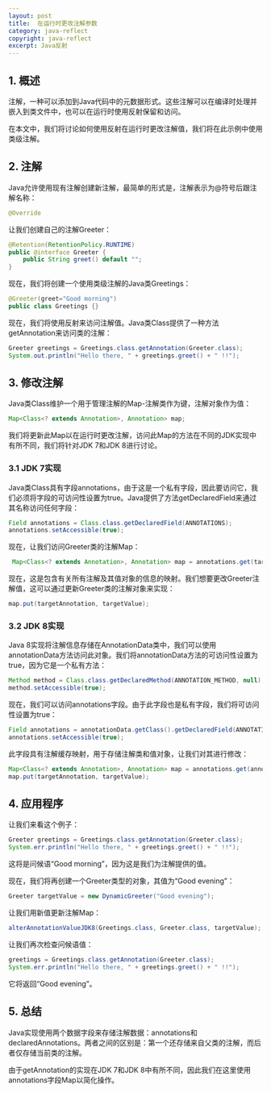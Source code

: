 ```yaml
---
layout: post
title:  在运行时更改注解参数
category: java-reflect
copyright: java-reflect
excerpt: Java反射
---
```


## 1. 概述

注解，一种可以添加到Java代码中的元数据形式。这些注解可以在编译时处理并嵌入到类文件中，也可以在运行时使用反射保留和访问。

在本文中，我们将讨论如何使用反射在运行时更改注解值，我们将在此示例中使用类级注解。

## 2. 注解

Java允许使用现有注解创建新注解，最简单的形式是，注解表示为@符号后跟注解名称：

```java
@Override
```

让我们创建自己的注解Greeter：

```java
@Retention(RetentionPolicy.RUNTIME)
public @interface Greeter {    
    public String greet() default ""; 
}
```

现在，我们将创建一个使用类级注解的Java类Greetings：

```java
@Greeter(greet="Good morning")
public class Greetings {}
```

现在，我们将使用反射来访问注解值。Java类Class提供了一种方法getAnnotation来访问类的注解：

```java
Greeter greetings = Greetings.class.getAnnotation(Greeter.class);
System.out.println("Hello there, " + greetings.greet() + " !!");
```

## 3. 修改注解

Java类Class维护一个用于管理注解的Map-注解类作为键，注解对象作为值：

```java
Map<Class<? extends Annotation>, Annotation> map;
```

我们将更新此Map以在运行时更改注解，访问此Map的方法在不同的JDK实现中有所不同，我们将针对JDK 7和JDK 8进行讨论。

### 3.1 JDK 7实现

Java类Class具有字段annotations，由于这是一个私有字段，因此要访问它，我们必须将字段的可访问性设置为true。Java提供了方法getDeclaredField来通过其名称访问任何字段：

```java
Field annotations = Class.class.getDeclaredField(ANNOTATIONS);
annotations.setAccessible(true);
```

现在，让我们访问Greeter类的注解Map：

```java
 Map<Class<? extends Annotation>, Annotation> map = annotations.get(targetClass);
```

现在，这是包含有关所有注解及其值对象的信息的映射。我们想要更改Greeter注解值，这可以通过更新Greeter类的注解对象来实现：

```java
map.put(targetAnnotation, targetValue);
```

### 3.2 JDK 8实现

Java 8实现将注解信息存储在AnnotationData类中，我们可以使用annotationData方法访问此对象。我们将annotationData方法的可访问性设置为true，因为它是一个私有方法：

```java
Method method = Class.class.getDeclaredMethod(ANNOTATION_METHOD, null);
method.setAccessible(true);
```

现在，我们可以访问annotations字段。由于此字段也是私有字段，我们将可访问性设置为true：

```java
Field annotations = annotationData.getClass().getDeclaredField(ANNOTATIONS);
annotations.setAccessible(true);
```

此字段具有注解缓存映射，用于存储注解类和值对象，让我们对其进行修改：

```java
Map<Class<? extends Annotation>, Annotation> map = annotations.get(annotationData); 
map.put(targetAnnotation, targetValue);
```

## 4. 应用程序

让我们来看这个例子：

```java
Greeter greetings = Greetings.class.getAnnotation(Greeter.class);
System.err.println("Hello there, " + greetings.greet() + " !!");
```

这将是问候语“Good morning”，因为这是我们为注解提供的值。

现在，我们将再创建一个Greeter类型的对象，其值为“Good evening”：

```java
Greeter targetValue = new DynamicGreeter("Good evening");
```

让我们用新值更新注解Map：

```java
alterAnnotationValueJDK8(Greetings.class, Greeter.class, targetValue);
```

让我们再次检查问候语值：

```java
greetings = Greetings.class.getAnnotation(Greeter.class);
System.err.println("Hello there, " + greetings.greet() + " !!");
```

它将返回“Good evening”。

## 5. 总结

Java实现使用两个数据字段来存储注解数据：annotations和declaredAnnotations。两者之间的区别是：第一个还存储来自父类的注解，而后者仅存储当前类的注解。

由于getAnnotation的实现在JDK 7和JDK 8中有所不同，因此我们在这里使用annotations字段Map以简化操作。